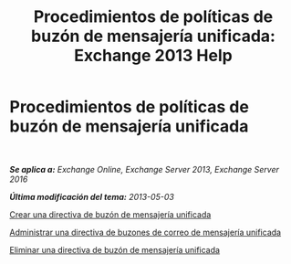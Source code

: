 ﻿---
title: 'Procedimientos de políticas de buzón de mensajería unificada: Exchange 2013 Help'
TOCTitle: Procedimientos de políticas de buzón de mensajería unificada
ms:assetid: 37db12de-109f-4e81-9e6a-effab2c2171d
ms:mtpsurl: https://technet.microsoft.com/es-es/library/JJ851061(v=EXCHG.150)
ms:contentKeyID: 50556772
ms.date: 05/22/2018
mtps_version: v=EXCHG.150
ms.translationtype: MT
---

# Procedimientos de políticas de buzón de mensajería unificada

 

_**Se aplica a:** Exchange Online, Exchange Server 2013, Exchange Server 2016_

_**Última modificación del tema:** 2013-05-03_

[Crear una directiva de buzón de mensajería unificada](create-a-um-mailbox-policy-exchange-2013-help.md)

[Administrar una directiva de buzones de correo de mensajería unificada](manage-a-um-mailbox-policy-exchange-2013-help.md)

[Eliminar una directiva de buzón de mensajería unificada](delete-a-um-mailbox-policy-exchange-2013-help.md)

